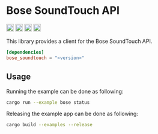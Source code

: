 # Bose SoundTouch API

[<img alt="github" src="https://img.shields.io/badge/github-timvw/bose_soundtouch-8da0cb?style=for-the-badge&labelColor=555555&logo=github" height="20">](https://github.com/timvw/bose_soundtouch)
[<img alt="crates.io" src="https://img.shields.io/crates/v/bose_soundtouch.svg?style=for-the-badge&color=fc8d62&logo=rust" height="20">](https://crates.io/crates/bose_soundtouch)
[<img alt="docs.rs" src="https://img.shields.io/badge/docs.rs-bose_soundtouch-66c2a5?style=for-the-badge&labelColor=555555&logo=docs.rs" height="20">](https://docs.rs/bose_soundtouch)
[<img alt="build status" src="https://img.shields.io/github/actions/workflow/status/timvw/bose_soundtouch/ci.yml?branch=main&style=for-the-badge" height="20">](https://github.com/timvw/bose_soundtouch/actions?query=branch%3Amain)

This library provides a client for the Bose SoundTouch API.

```toml
[dependencies]
bose_soundtouch = "<version>"
```

## Usage

Running the example can be done as following:

```bash
cargo run --example bose status
```

Releasing the example app can be done as following:

```bash
cargo build --examples --release
```

